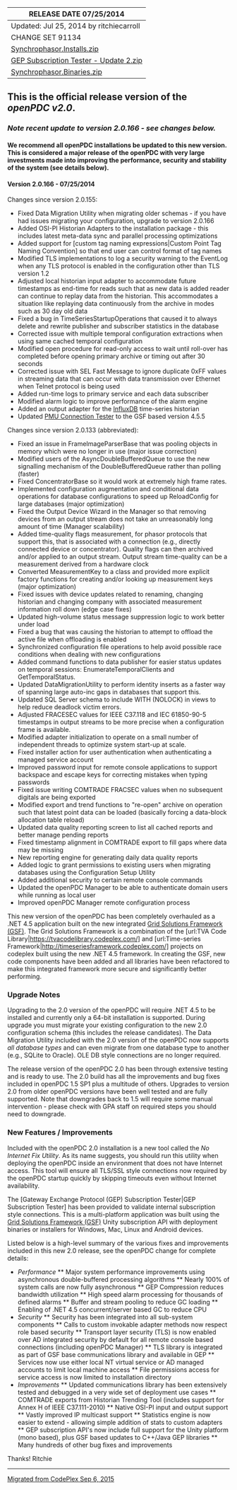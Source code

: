 | RELEASE DATE 07/25/2014 |
| --- |
| Updated: Jul 25, 2014 by ritchiecarroll |
| CHANGE SET 91134 |
| [Synchrophasor.Installs.zip](https://github.com/GridProtectionAlliance/openPDC/blob/Wiki/Wiki/Documents/openPDC_v2.0_Release.files/Synchrophasor.Installs.zip) |
| [GEP Subscription Tester - Update 2.zip](https://github.com/GridProtectionAlliance/openPDC/blob/Wiki/Wiki/Documents/openPDC_v2.0_Release.files/GEP_Subscription_Tester.zip) |
| [Synchrophasor.Binaries.zip](https://github.com/GridProtectionAlliance/openPDC/blob/Wiki/Wiki/Documents/openPDC_v2.0_Release.files/Synchrophasor.Binaries.zip) |


## This is the official release version of the _openPDC v2.0_. 

### _Note recent update to version 2.0.166 - see changes below._

#### We recommend all openPDC installations be updated to this new version. This is considered a major release of the openPDC with very large investments made into improving the performance, security and stability of the system (see details below).

#### Version 2.0.166 - 07/25/2014

Changes since version 2.0.155:

* Fixed Data Migration Utility when migrating older schemas - if you have had issues migrating your configuration, upgrade to version 2.0.166
* Added OSI-PI Historian Adapters to the installation package - this includes latest meta-data sync and parallel processing optimizations
* Added support for [custom tag naming expressions|Custom Point Tag Naming Convention] so that end user can control format of tag names
* Modified TLS implementations to log a security warning to the EventLog when any TLS protocol is enabled in the configuration other than TLS version 1.2
* Adjusted local historian input adapter to accommodate future timestamps as end-time for reads such that as new data is added reader can continue to replay data from the historian. This accommodates a situation like replaying data continuously from the archive in modes such as 30 day old data
* Fixed a bug in TimeSeriesStartupOperations that caused it to always delete and rewrite publisher and subscriber statistics in the database
* Corrected issue with multiple temporal configuration extractions when using same cached temporal configuration
* Modified open procedure for read-only access to wait until roll-over has completed before opening primary archive or timing out after 30 seconds
* Corrected issue with SEL Fast Message to ignore duplicate 0xFF values in streaming data that can occur with data transmission over Ethernet when Telnet protocol is being used
* Added run-time logs to primary service and each data subscriber
* Modified alarm logic to improve performance of the alarm engine
* Added an output adapter for the [InfluxDB](http://influxdb.com/) time-series historian
* Updated [PMU Connection Tester](https://github.com/GridProtectionAlliance/openPDC/blob/Wiki/Wiki/Documents/PMU_Connection_Tester_v4.5.5.md) to the GSF based version 4.5.5

Changes since version 2.0.133 (abbreviated):

* Fixed an issue in FrameImageParserBase that was pooling objects in memory which were no longer in use (major issue correction)
* Modified users of the AsyncDoubleBufferedQueue to use the new signalling mechanism of the DoubleBufferedQueue rather than polling (faster)
* Fixed ConcentratorBase so it would work at extremely high frame rates.
* Implemented configuration augmentation and conditional data operations for database configurations to speed up ReloadConfig for large databases (major optimization)
* Fixed the Output Device Wizard in the Manager so that removing devices from an output stream does not take an unreasonably long amount of time (Manager scalability)
* Added time-quality flags measurement, for phasor protocols that support this, that is associated with a connection (e.g., directly connected device or concentrator). Quality flags can then archived and/or applied to an output stream. Output stream time-quality can be a measurement derived from a hardware clock
* Converted MeasurementKey to a class and provided more explicit factory functions for creating and/or looking up measurement keys (major optimization)
* Fixed issues with device updates related to renaming, changing historian and changing company with associated measurement information roll down (edge case fixes)
* Updated high-volume status message suppression logic to work better under load
* Fixed a bug that was causing the historian to attempt to offload the active file when offloading is enabled
* Synchronized configuration file operations to help avoid possible race conditions when dealing with new configurations
* Added command functions to data publisher for easier status updates on temporal sessions: EnumerateTemporalClients and GetTemporalStatus.
* Updated DataMigrationUtility to perform identity inserts as a faster way of spanning large auto-inc gaps in databases that support this.
* Updated SQL Server schema to include WITH (NOLOCK) in views to help reduce deadlock victim errors.
* Adjusted FRACESEC values for IEEE C37.118 and IEC 61850-90-5 timestamps in output streams to be more precise when a configuration frame is available.
* Modified adapter initialization to operate on a small number of independent threads to optimize system start-up at scale.
* Fixed installer action for user authentication when authenticating a managed service account
* Improved password input for remote console applications to support backspace and escape keys for correcting mistakes when typing passwords
* Fixed issue writing COMTRADE FRACSEC values when no subsequent digitals are being exported
* Modified export and trend functions to "re-open" archive on operation such that latest point data can be loaded (basically forcing a data-block allocation table reload)
* Updated data quality reporting screen to list all cached reports and better manage pending reports
* Fixed timestamp alignment in COMTRADE export to fill gaps where data may be missing
* New reporting engine for generating daily data quality reports
* Added logic to grant permissions to existing users when migrating databases using the Configuration Setup Utility
* Added additional security to certain remote console commands
* Updated the openPDC Manager to be able to authenticate domain users while running as local user
* Improved openPDC Manager remote configuration process

This new version of the openPDC has been completely overhauled as a .NET 4.5 application built on the new integrated [Grid Solutions Framework (GSF)](https://github.com/GridProtectionAlliance/gsf). The Grid Solutions Framework is a combination of the [url:TVA Code Library|https://tvacodelibrary.codeplex.com/] and [url:Time-series Framework|http://timeseriesframework.codeplex.com/] projects on codeplex built using the new .NET 4.5 framework.  In creating the GSF, new code components have been added and all libraries have been refactored to make this integrated framework more secure and significantly better performing.

### Upgrade Notes

Upgrading to the 2.0 version of the openPDC will require .NET 4.5 to be installed and currently only a 64-bit installation is supported. During upgrade you must migrate your existing configuration to the new 2.0 configuration schema (this includes the release candidates). The Data Migration Utility included with the 2.0 version of the openPDC now supports _*all database types*_ and can even migrate from one database type to another (e.g., SQLite to Oracle). OLE DB style connections are no longer required.

The release version of the openPDC 2.0 has been through extensive testing and is ready to use. The 2.0 build has all the improvements and bug fixes included in openPDC 1.5 SP1 plus a multitude of others. Upgrades to version 2.0 from older openPDC versions have been well tested and are fully supported. Note that downgrades back to 1.5 will require some manual intervention - please check with GPA staff on required steps you should need to downgrade.

### New Features / Improvements

Included with the openPDC 2.0 installation is a new tool called the *No Internet Fix Utility*. As its name suggests, you should run this utility when deploying the openPDC inside an environment that does not have Internet access. This tool will ensure all TLS/SSL style connections now required by the openPDC startup quickly by skipping timeouts even without Internet availability.

The [Gateway Exchange Protocol (GEP) Subscription Tester|GEP Subscription Tester] has been provided to validate internal subscription style connections. This is a multi-platform application was built using the [Grid Solutions Framework (GSF)](https://github.com/GridProtectionAlliance/gsf) Unity subscription API with deployment binaries or installers for Windows, Mac, Linux and Android devices.

Listed below is a high-level summary of the various fixes and improvements included in this new 2.0 release, see the openPDC change for complete details:

* _Performance_
  ** Major system performance improvements using asynchronous double-buffered processing algorithms
  ** Nearly 100% of system calls are now fully asynchronous 
  ** GEP Compression reduces bandwidth utilization
  ** High speed alarm processing for thousands of defined alarms
  ** Buffer and stream pooling to reduce GC loading
  ** Enabling of .NET 4.5 concurrent/server based GC to reduce CPU
* _Security_
  ** Security has been integrated into all sub-system components
  ** Calls  to custom invokable adapter methods now respect role based security
  ** Transport layer security (TLS) is now enabled over AD integrated security by default for all remote console based connections (including openPDC Manager)
  ** TLS library is integrated as part of GSF base communications library and available in GEP
  ** Services now use either local NT virtual service or AD managed accounts to limit local machine access
  ** File permissions access for service access is now limited to installation directory
* _Improvements_
  ** Updated communications library has been extensively tested and debugged in a very wide set of deployment use cases
  ** COMTRADE exports from Historian Trending Tool (includes support for  Annex H of IEEE C37.111-2010)
  ** Native OSI-PI input and output support              
  ** Vastly improved IP multicast support
  ** Statistics engine is now easier to extend - allowing simple addition of stats to custom adapters
  ** GEP subscription API's now include full support for the Unity platform (mono based), plus GSF based updates to C++/Java GEP libraries
  ** Many hundreds of other bug fixes and improvements

Thanks!
Ritchie

---
[Migrated from CodePlex Sep 6, 2015](http://openpdc.codeplex.com/releases/view/109522)